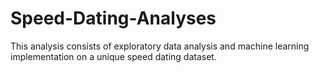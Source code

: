 # Speed-Dating-Analyses
This analysis consists of exploratory data analysis and machine learning implementation on a unique speed dating dataset. 
